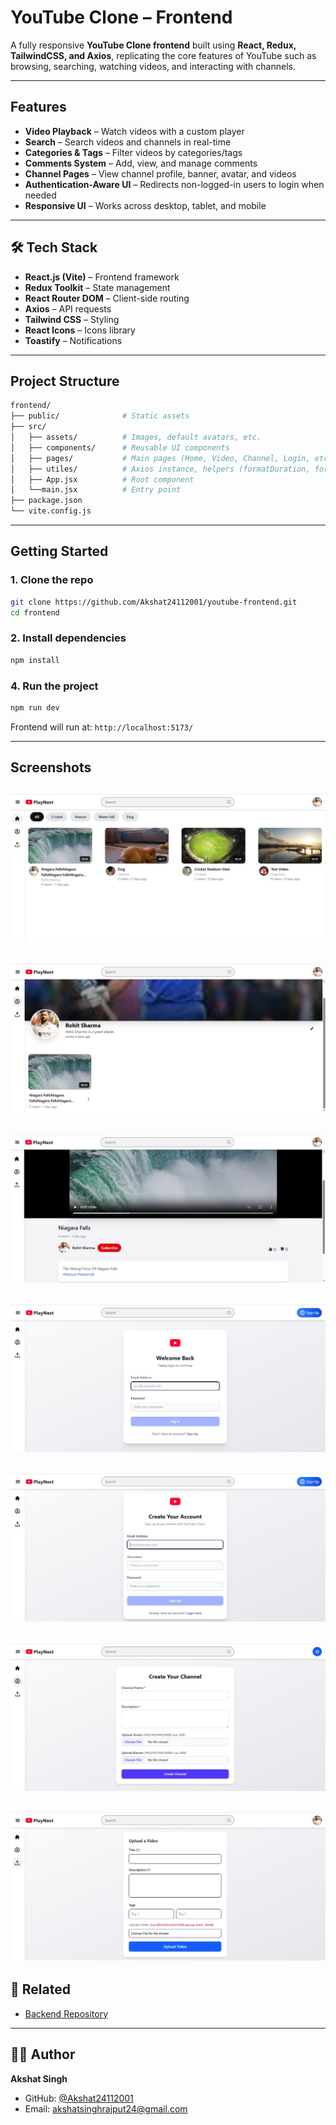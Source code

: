 # YouTube Clone – Frontend

A fully responsive **YouTube Clone frontend** built using **React, Redux, TailwindCSS, and Axios**, replicating the core features of YouTube such as browsing, searching, watching videos, and interacting with channels.

---

## Features

- **Video Playback** – Watch videos with a custom player
- **Search** – Search videos and channels in real-time
- **Categories & Tags** – Filter videos by categories/tags
- **Comments System** – Add, view, and manage comments
- **Channel Pages** – View channel profile, banner, avatar, and videos
- **Authentication-Aware UI** – Redirects non-logged-in users to login when needed
- **Responsive UI** – Works across desktop, tablet, and mobile

---

## 🛠️ Tech Stack

- **React.js (Vite)** – Frontend framework
- **Redux Toolkit** – State management
- **React Router DOM** – Client-side routing
- **Axios** – API requests
- **Tailwind CSS** – Styling
- **React Icons** – Icons library
- **Toastify** – Notifications

---

## Project Structure

```bash
frontend/
├── public/              # Static assets
├── src/
│   ├── assets/          # Images, default avatars, etc.
│   ├── components/      # Reusable UI components
│   ├── pages/           # Main pages (Home, Video, Channel, Login, etc.)
│   ├── utiles/          # Axios instance, helpers (formatDuration, formatViews, etc.)
│   ├── App.jsx          # Root component
│   └──main.jsx          # Entry point
├── package.json
└── vite.config.js
```

---

## Getting Started

### 1. Clone the repo

```bash
git clone https://github.com/Akshat24112001/youtube-frontend.git
cd frontend
```

### 2. Install dependencies

```bash
npm install
```

### 4. Run the project

```bash
npm run dev
```

Frontend will run at: `http://localhost:5173/`

---

## Screenshots

![Homepage Screenshot](./public/HomePage.jpg)
---
![Channel Screenshot](./public/ChannelPage.jpg)
---
![VIdeo Player Screenshot](./public/VideoPlayer.jpg)
---
![Login Page Screenshot](./public/LoginPage.jpg)
---
![SignUp Page Screenshot](./public/SignUp.jpg)
---
![Create Channel Page Screenshot](./public/CreateChannelPage.jpg)
---
![Upload Video Screenshot](./public/UploadVideo.jpg)
---

## 🔗 Related

- [Backend Repository](https://github.com/Akshat24112001/youtube-backend.git)

---

## 👨‍💻 Author

**Akshat Singh**

- GitHub: [@Akshat24112001](https://github.com/Akshat24112001)
- Email: akshatsinghrajput24@gmail.com
